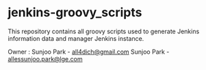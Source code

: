 jenkins-groovy_scripts
======================

This repository contains all groovy scripts used to generate Jenkins information data and manager Jenkins instance.

Owner : Sunjoo Park  - all4dich@gmail.com
        Sunjoo Park  - allessunjoo.park@lge.com
